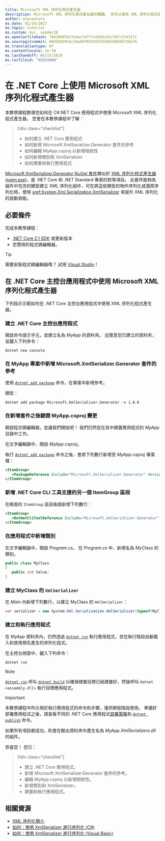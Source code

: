 ```yaml
---
title: Microsoft XML 序列化程式產生器
description: Microsoft XML 序列化程式產生器的概觀。 您可以使用 XML 序列化程式產生器，為專案中包含的類型產生 XML 序列化組件。
author: mlacouture
ms.date: 01/19/2017
ms.topic: tutorial
ms.custom: mvc, seodec18
ms.openlocfilehash: 74d10b0fb27a4acf477fc66451a5cf6fc1f4317c
ms.sourcegitcommit: 8699383914c24a0df033393f55db3369db728a7b
ms.translationtype: HT
ms.contentlocale: zh-TW
ms.lasthandoff: 05/15/2019
ms.locfileid: "65631698"
---
```

# <a name="using-microsoft-xml-serializer-generator-on-net-core"></a>在 .NET Core 上使用 Microsoft XML 序列化程式產生器

本教學課程教導您如何在 C#.NET Core 應用程式中使用 Microsoft XML 序列化程式產生器。 您會在本教學課程中了解︰

> [!div class="checklist"]
> * 如何建立 .NET Core 應用程式
> * 如何新增 Microsoft.XmlSerializer.Generator 套件的參考
> * 如何編輯 MyApp.csproj 以新增相依性
> * 如何新增類別和 XmlSerializer
> * 如何建置和執行應用程式

[Microsoft.XmlSerializer.Generator NuGet 套件](https://www.nuget.org/packages/Microsoft.XmlSerializer.Generator)類似於 [XML 序列化程式產生器 (sgen.exe)](../../standard/serialization/xml-serializer-generator-tool-sgen-exe.md)，是 .NET Core 和 .NET Standard 專案的對等項目。 此套件能夠為組件中包含的類型建立 XML 序列化組件，可在將這些類型的物件序列化或還原序列化時，使用 <xref:System.Xml.Serialization.XmlSerializer> 來提升 XML 序列化的啟動效能。

## <a name="prerequisites"></a>必要條件

完成本教學課程：

* [.NET Core 2.1 SDK](https://www.microsoft.com/net/download) 或更新版本
* 您慣用的程式碼編輯器。

> [!TIP]
> 需要安裝程式碼編輯器嗎？ 試用 [Visual Studio](https://aka.ms/vsdownload?utm_source=mscom&utm_campaign=msdocs)！

## <a name="use-microsoft-xml-serializer-generator-in-a-net-core-console-application"></a>在 .NET Core 主控台應用程式中使用 Microsoft XML 序列化程式產生器

下列指示示範如何在 .NET Core 主控台應用程式中使用 XML 序列化程式產生器。

### <a name="create-a-net-core-console-application"></a>建立 .NET Core 主控台應用程式

開啟命令提示字元，並建立名為 *MyApp* 的資料夾。 巡覽至您已建立的資料夾，並鍵入下列命令：

```console
dotnet new console
```

### <a name="add-a-reference-to-the-microsoftxmlserializergenerator-package-in-the-myapp-project"></a>在 MyApp 專案中新增 Microsoft.XmlSerializer.Generator 套件的參考

使用 [`dotnet add package`](../tools//dotnet-add-package.md) 命令，在專案中新增參考。

類型：

```console
dotnet add package Microsoft.XmlSerializer.Generator -v 1.0.0
```

### <a name="verify-changes-to-myappcsproj-after-adding-the-package"></a>在新增套件之後驗證 MyApp.csproj 變更

開啟程式碼編輯器，並讓我們開始吧！ 我們仍然從在其中建置應用程式的 *MyApp* 目錄中工作。

在文字編輯器中，開啟 *MyApp.csproj*。

執行 [`dotnet add package`](../tools//dotnet-add-package.md) 命令之後，會將下列數行新增至 *MyApp.csproj* 專案檔：

 ```xml
 <ItemGroup>
    <PackageReference Include="Microsoft.XmlSerializer.Generator" Version="1.0.0" />
 </ItemGroup>
 ```

### <a name="add-another-itemgroup-section-for-net-core-cli-tool-support"></a>新增 .NET Core CLI 工具支援的另一個 ItemGroup 區段

在檢查的 `ItemGroup` 區段後面新增下列數行：

 ```xml
 <ItemGroup>
    <DotNetCliToolReference Include="Microsoft.XmlSerializer.Generator" Version="1.0.0" />
 </ItemGroup>
 ```

### <a name="add-a-class-in-the-application"></a>在應用程式中新增類別

在文字編輯器中，開啟 *Program.cs*。 在 *Program.cs* 中，新增名為 *MyClass* 的類別。

```csharp
public class MyClass
{
   public int Value;
}
```

### <a name="create-an-xmlserializer-for-myclass"></a>建立 MyClass 的 `XmlSerializer`

在 *Main* 內新增下列數行，以建立 MyClass 的 `XmlSerializer`：

```csharp
var serializer = new System.Xml.Serialization.XmlSerializer(typeof(MyClass));
```

### <a name="build-and-run-the-application"></a>建立和執行應用程式

在 *MyApp* 資料夾內，仍然透過 [`dotnet run`](../tools/dotnet-run.md) 執行應用程式，並在執行階段自動載入和使用預先產生的序列化程式。

在主控台視窗中，鍵入下列命令：

```console
dotnet run
```

> [!NOTE]
> [`dotnet run`](../tools/dotnet-run.md) 呼叫 [`dotnet build`](../tools/dotnet-build.md) 以確保建置目標已經建置好，然後呼叫 `dotnet <assembly.dll>` 執行目標應用程式。

> [!IMPORTANT]
> 本教學課程中所示用於執行應用程式的命令和步驟，僅供開發階段使用。 準備好部署應用程式之後，請查看不同的 .NET Core 應用程式[部署策略](../deploying/index.md)和 [`dotnet publish`](../tools/dotnet-publish.md) 命令。

如果所有項目都成功，則會在輸出資料夾中產生名為 *MyApp.XmlSerializers.dll* 的組件。

恭喜您！ 您已：
> [!div class="checklist"]
> * 建立 .NET Core 應用程式。
> * 新增 Microsoft.XmlSerializer.Generator 套件的參考。
> * 編輯 MyApp.csproj 以新增相依性。
> * 新增類別和 XmlSerializer。
> * 建置和執行應用程式。

## <a name="related-resources"></a>相關資源

* [XML 序列化簡介](../../standard/serialization/introducing-xml-serialization.md)
* [如何：使用 XmlSerializer 進行序列化 (C#)](../../csharp/programming-guide/concepts/linq/how-to-serialize-using-xmlserializer.md)
* [如何：使用 XmlSerializer 進行序列化 (Visual Basic)](../../visual-basic/programming-guide/concepts/linq/how-to-serialize-using-xmlserializer.md)
